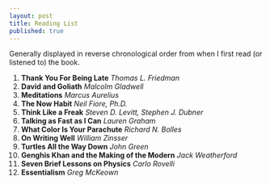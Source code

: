 ```yaml
---
layout: post
title: Reading List
published: true
---
```

Generally displayed in reverse chronological order from when I first read (or listened to) the book.
1. __Thank You For Being Late__ _Thomas L. Friedman_
1. __David and Goliath__ _Malcolm Gladwell_
1. __Meditations__ _Marcus Aurelius_
1. __The Now Habit__ _Neil Fiore, Ph.D._
1. __Think Like a Freak__ _Steven D. Levitt, Stephen J. Dubner_
1. __Talking as Fast as I Can__ _Lauren Graham_
1. __What Color Is Your Parachute__ _Richard N. Bolles_
1. __On Writing Well__ _William Zinsser_
1. __Turtles All the Way Down__ _John Green_
1. __Genghis Khan and the Making of the Modern__ _Jack Weatherford_
1. __Seven Brief Lessons on Physics__ _Carlo Rovelli_
1. __Essentialism__ _Greg McKeown_
